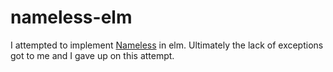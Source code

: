 # nameless-elm

I attempted to implement [Nameless](https://github.com/nickretallack/nameless-language) in elm.  Ultimately the lack of exceptions got to me and I gave up on this attempt.
